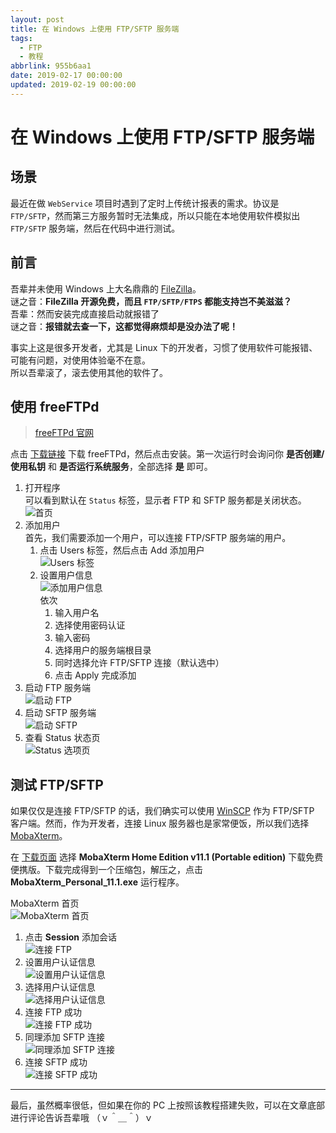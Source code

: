 ```yaml
---
layout: post
title: 在 Windows 上使用 FTP/SFTP 服务端
tags:
  - FTP
  - 教程
abbrlink: 955b6aa1
date: 2019-02-17 00:00:00
updated: 2019-02-19 00:00:00
---
```


# 在 Windows 上使用 FTP/SFTP 服务端

## 场景

最近在做 `WebService` 项目时遇到了定时上传统计报表的需求。协议是 `FTP/SFTP`，然而第三方服务暂时无法集成，所以只能在本地使用软件模拟出 `FTP/SFTP` 服务端，然后在代码中进行测试。

## 前言

吾辈并未使用 Windows 上大名鼎鼎的 [FileZilla](https://filezilla-project.org/)。  
谜之音：**FileZilla 开源免费，而且 `FTP/SFTP/FTPS` 都能支持岂不美滋滋？**  
吾辈：然而安装完成直接启动就报错了  
谜之音：**报错就去查一下，这都觉得麻烦却是没办法了呢！**

事实上这是很多开发者，尤其是 Linux 下的开发者，习惯了使用软件可能报错、可能有问题，对使用体验毫不在意。  
所以吾辈滚了，滚去使用其他的软件了。

## 使用 freeFTPd

> [freeFTPd 官网](http://www.freesshd.com/)

点击 [下载链接](http://www.freesshd.com/freeFTPd.exe) 下载 freeFTPd，然后点击安装。第一次运行时会询问你 **是否创建/使用私钥** 和 **是否运行系统服务**，全部选择 **是** 即可。

1. 打开程序  
   可以看到默认在 `Status` 标签，显示者 FTP 和 SFTP 服务都是关闭状态。
   ![首页](https://img.rxliuli.com/20190217213152.png)
2. 添加用户  
   首先，我们需要添加一个用户，可以连接 FTP/SFTP 服务端的用户。
   1. 点击 Users 标签，然后点击 Add 添加用户  
      ![Users 标签](https://img.rxliuli.com/20190217213700.png)
   2. 设置用户信息  
      ![添加用户信息](https://img.rxliuli.com/20190217214421.png)  
      依次
      1. 输入用户名
      2. 选择使用密码认证
      3. 输入密码
      4. 选择用户的服务端根目录
      5. 同时选择允许 FTP/SFTP 连接（默认选中）
      6. 点击 Apply 完成添加
3. 启动 FTP 服务端  
   ![启动 FTP](https://img.rxliuli.com/20190217214719.png)
4. 启动 SFTP 服务端  
   ![启动 SFTP](https://img.rxliuli.com/20190217214843.png)
5. 查看 Status 状态页  
   ![Status 选项页](https://img.rxliuli.com/20190217214951.png)

## 测试 FTP/SFTP

如果仅仅是连接 FTP/SFTP 的话，我们确实可以使用 [WinSCP](https://winscp.net/) 作为 FTP/SFTP 客户端。然而，作为开发者，连接 Linux 服务器也是家常便饭，所以我们选择 [MobaXterm](https://mobaxterm.mobatek.net/)。

在 [下载页面](https://mobaxterm.mobatek.net/download-home-edition.html) 选择 **MobaXterm Home Edition v11.1 (Portable edition)** 下载免费便携版。下载完成得到一个压缩包，解压之，点击 **MobaXterm_Personal_11.1.exe** 运行程序。

MobaXterm 首页  
![MobaXterm 首页](https://img.rxliuli.com/20190217220138.png)

1. 点击 **Session** 添加会话  
   ![连接 FTP](https://img.rxliuli.com/20190217220648.png)
2. 设置用户认证信息  
   ![设置用户认证信息](https://img.rxliuli.com/20190217220940.png)
3. 选择用户认证信息  
   ![选择用户认证信息](https://img.rxliuli.com/20190217221138.png)
4. 连接 FTP 成功  
   ![连接 FTP 成功](https://img.rxliuli.com/20190217221321.png)
5. 同理添加 SFTP 连接  
   ![同理添加 SFTP 连接](https://img.rxliuli.com/20190217221633.png)
6. 连接 SFTP 成功  
   ![连接 SFTP 成功](https://img.rxliuli.com/20190217221801.png)

---

最后，虽然概率很低，但如果在你的 PC 上按照该教程搭建失败，可以在文章底部进行评论告诉吾辈哦 （ｖ＾＿＾）ｖ
